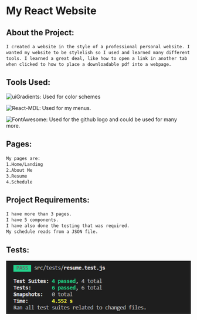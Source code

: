 # My React Website

## About the Project:

    I created a website in the style of a professional personal website. I wanted my website to be stylelish so I used and learned many different tools. I learned a great deal, like how to open a link in another tab when clicked to how to place a downloadable pdf into a webpage.
## Tools Used:
![uiGradients](https://uigradients.com/): Used for color schemes

![React-MDL](https://tleunen.github.io/react-mdl/): Used for my menus.

![FontAwesome](fontawesome.com/): Used for the github logo and could be used for many more.
## Pages:
    My pages are: 
    1.Home/Landing
    2.About Me
    3.Resume
    4.Schedule
## Project Requirements:
    I have more than 3 pages.
    I have 5 components.
    I have also done the testing that was required.
    My schedule reads from a JSON file.

## Tests:
![Tests](https://raw.githubusercontent.com/dtaylor6306/dtaylor6306.github.io/master/public/images/testsPass.PNG)



